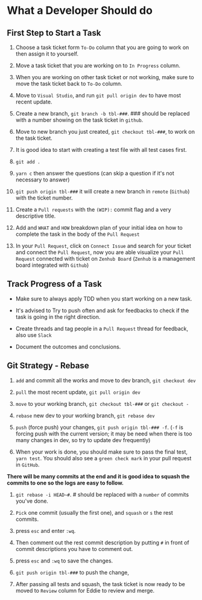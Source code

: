 # What a Developer Should do

## First Step to Start a Task

1. Choose a task ticket form `To-Do` column that you are going to work on then assign it to yourself.

2. Move a task ticket that you are working on to `In Progress` column.

3. When you are working on other task ticket or not working, make sure to move the task ticket back to `To-Do` column.

4. Move to `Visual Studio`, and run `git pull origin dev` to have most recent update.

5. Create a new branch, `git branch -b tbl-###`. ### should be replaced with a number showing on the task ticket in `github`.

6. Move to new branch you just created, `git checkout tbl-###`, to work on the task ticket.

7. It is good idea to start with creating a test file with all test cases first.

8. `git add .`

9. `yarn c` then answer the questions (can skip a question if it's not necessary to answer)

10. `git push origin tbl-###` it will create a new branch in `remote` (`Github`) with the ticket number.

11. Create a `Pull requests` with the `(WIP):` commit flag and a very descriptive title.

12. Add and `WHAT` and `HOW` breakdown plan of your initial idea on how to complete the task in the body of the `Pull Request`

13. In your `Pull Request`, click on `Connect Issue` and search for your ticket and connect the `Pull Request`, now you are able visualize your `Pull Request` connected with ticket on `Zenhub Board` (`Zenhub` is a management board integrated with `Github`)

## Track Progress of a Task

- Make sure to always apply TDD when you start working on a new task.

- It's advised to Try to push often and ask for feedbacks to check if the task is going in the right direction.

- Create threads and tag people in a `Pull Request` thread for feedback, also use `Slack`

- Document the outcomes and conclusions.

## Git Strategy - Rebase

1. `add` and commit all the works and move to dev branch, `git checkout dev`

2. `pull` the most recent update, `git pull origin dev`

3. `move` to your working branch, `git checkout tbl-###` or `git checkout -`

4. `rebase` new dev to your working branch, `git rebase dev`

5. `push` (force push) your changes, `git push origin tbl-### -f`. (`-f` is forcing push with the current version; it may be need when there is too many changes in dev, so try to update dev frequently)

6. When your work is done, you should make sure to pass the final test, `yarn test`. You should also see a `green check mark` in your pull request in `GitHub`.

**There will be many commits at the end and it is good idea to squash the commits to one so the logs are easy to follow.**

1. `git rebase -i HEAD~#`. # should be replaced with a `number` of commits you've done.

2. `Pick` one commit (usually the first one), and `squash` or `s` the rest commits.

3. press `esc` and enter `:wq`.

4. Then comment out the rest commit description by putting `#` in front of commit descriptions you have to comment out.

5. press `esc` and `:wq` to save the changes.

6. `git push origin tbl-###` to push the change,

7. After passing all tests and squash, the task ticket is now ready to be moved to `Review` column for Eddie to review and merge.
